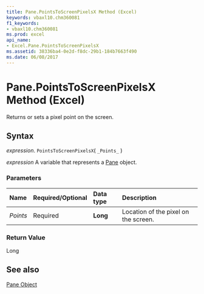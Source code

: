 ```yaml
---
title: Pane.PointsToScreenPixelsX Method (Excel)
keywords: vbaxl10.chm360081
f1_keywords:
- vbaxl10.chm360081
ms.prod: excel
api_name:
- Excel.Pane.PointsToScreenPixelsX
ms.assetid: 38336ba4-0e2d-f8dc-29b1-184b7663f490
ms.date: 06/08/2017
---
```



# Pane.PointsToScreenPixelsX Method (Excel)

Returns or sets a pixel point on the screen.


## Syntax

 _expression_. `PointsToScreenPixelsX`( `_Points_` )

 _expression_ A variable that represents a [Pane](Excel.Pane.md) object.


### Parameters



|Name|Required/Optional|Data type|Description|
|:-----|:-----|:-----|:-----|
| _Points_|Required| **Long**|Location of the pixel on the screen.|

### Return Value

Long


## See also


[Pane Object](Excel.Pane.md)

